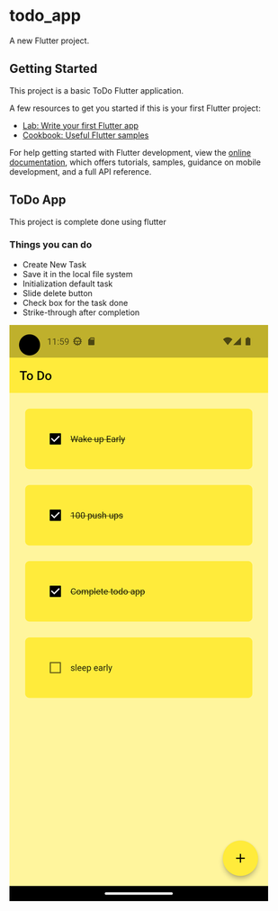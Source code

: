# todo_app

A new Flutter project.

## Getting Started

This project is a basic ToDo Flutter application.

A few resources to get you started if this is your first Flutter project:

- [Lab: Write your first Flutter app](https://docs.flutter.dev/get-started/codelab)
- [Cookbook: Useful Flutter samples](https://docs.flutter.dev/cookbook)

For help getting started with Flutter development, view the
[online documentation](https://docs.flutter.dev/), which offers tutorials,
samples, guidance on mobile development, and a full API reference.

## ToDo App
This project is complete done using flutter

### Things you can do

<ul>
<li>Create New Task</li>
<li>Save it in the local file system</li>
<li>Initialization default task</li>
<li>Slide delete button</li>
<li>Check box for the task done</li>
<li>Strike-through after completion</li>
</ul>

<img src="assets/app.png"/>